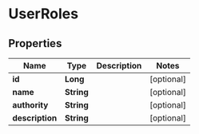 

# UserRoles

## Properties

Name | Type | Description | Notes
------------ | ------------- | ------------- | -------------
**id** | **Long** |  |  [optional]
**name** | **String** |  |  [optional]
**authority** | **String** |  |  [optional]
**description** | **String** |  |  [optional]



